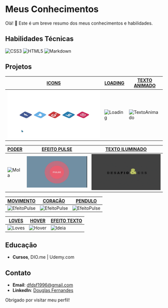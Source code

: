 # Meus Conhecimentos

Olá! 👋 Este é um breve resumo dos meus conhecimentos e habilidades.

## Habilidades Técnicas

![CSS3](https://img.shields.io/badge/CSS3-000?style=for-the-badge&logo=css3&logoColor=264CE4)
![HTML5](https://img.shields.io/badge/HTML5-000?style=for-the-badge&logo=html5)
![Markdown](https://img.shields.io/badge/Markdown-000?style=for-the-badge&logo=markdown)


## Projetos

| [ICONS](/Logos/Index.html) | [LOADING](/Loading/Index.html) | [TEXTO ANIMADO](//textoAnimado/textoAnimado.html)|
| --- | --- | ---|
|![icons](/imagens/icons.gif)| ![Loading](/imagens/loading.gif) | ![TextoAnimado](/imagens/TextoAnimado.gif)|

>

| [PODER](/AnimaçãoMola/AnimacaoMola.html) | [EFEITO PULSE](/EfeitoPulse/EfeitoPulse.html) | [TEXTO ILUMINADO](/EfeitoTexto/index.html)|
| --- | --- | --- |
| ![Mola](/imagens/Mola.gif)  | ![EfeitoPulse](/imagens/EfeitoPulse.gif) | ![TextoIluminado](/imagens/TextoIluminado.gif) |

>

| [MOVIMENTO](/QuadradoMovimento/QuadradoMovimento.html)| [CORAÇÃO](/Coração/Coracao.html) | [PENDULO](/PenduloDeNewton/Index.html) |
| --- | --- | --- |
| ![EfeitoPulse](/imagens/QuadradoMoviment.gif) | ![EfeitoPulse](/imagens/Coração.gif) | ![EfeitoPulse](/imagens/PenduloDeNewton.gif) |

>

| [LOVES](/Loves/Loves.html) | [HOVER](/Hover/hover.html) | [EFEITO TEXTO](/EfeitoTexto/index.html) |
| --- | --- | --- |
| ![Loves](/imagens/love.gif) | ![Hover](/imagens/hover.gif) | ![Ideia](/imagens/efeitoTextoIdeia.gif) |

>

## Educação

- **Cursos**,  DIO.me | Udemy.com

## Contato

- **Email**: dfdsf1996@gmail.com
- **LinkedIn**: [Douglas Fernandes](https://www.linkedin.com/in/douglas-fernandes-616068287?utm_source=share&utm_campaign=share_via&utm_content=profile&utm_medium=android_app )

Obrigado por visitar meu perfil!

